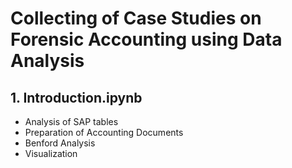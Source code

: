 # Collecting of Case Studies on Forensic Accounting using Data Analysis

## 1. Introduction.ipynb
* Analysis of SAP tables
* Preparation of Accounting Documents
* Benford Analysis
* Visualization

